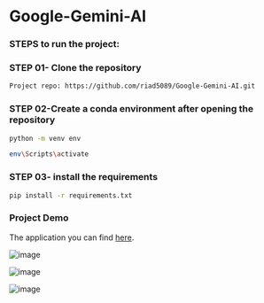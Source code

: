 # Google-Gemini-AI

### STEPS to run the project:

### STEP 01- Clone the repository

```bash
Project repo: https://github.com/riad5089/Google-Gemini-AI.git
```

### STEP 02-Create a conda environment after opening the repository

```bash
python -m venv env
```

```bash
env\Scripts\activate
```
### STEP 03- install the requirements
```bash
pip install -r requirements.txt
```

### Project Demo
The application you can find [here](https://app-gemini-ai-kh7z9qh54fzdiggr596tjl.streamlit.app/).

![image](https://github.com/riad5089/Google-Gemini-AI/assets/93583569/606213f9-fc22-404f-96dd-a8c64c44db5a)

![image](https://github.com/riad5089/Google-Gemini-AI/assets/93583569/0796dad6-e4f8-48fa-a18f-3f694fbdf94f)

![image](https://github.com/riad5089/Google-Gemini-AI/assets/93583569/7995eb0e-1a68-44c9-9ed4-4b89313cd588)

